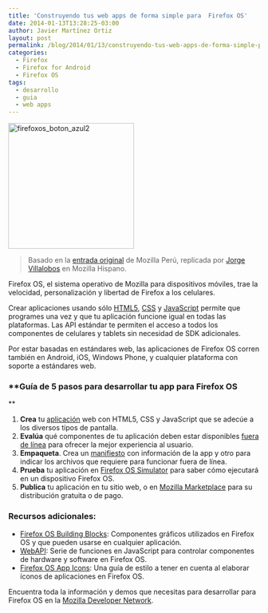 ```yaml
---
title: 'Construyendo tus web apps de forma simple para  Firefox OS'
date: 2014-01-13T13:28:25-03:00
author: Javier Martínez Ortiz
layout: post
permalink: /blog/2014/01/13/construyendo-tus-web-apps-de-forma-simple-para-firefox-os/
categories:
  - Firefox
  - Firefox for Android
  - Firefox OS
tags:
  - desarrollo
  - guia
  - web apps
---
```

<img class="size-medium wp-image-1580 alignright" alt="firefoxos_boton_azul2" src="/images/2013/08/firefoxos_boton_azul2-252x252.png" width="252" height="252" />

> Basado en la <a title="Tu app para Firefox OS en 5 pasos" href="http://mozilla.pe/firefoxos-dev" target="_blank">entrada original</a> de Mozilla Perú, replicada por <a title="Tu app para Firefox OS en 5 pasos" href="https://www.mozilla-hispano.org/tu-app-para-firefox-os-en-5-pasos/" target="_blank">Jorge Villalobos</a> en Mozilla Hispano.

Firefox OS, el sistema operativo de Mozilla para dispositivos móviles, trae la velocidad, personalización y libertad de Firefox a los celulares.<!--more-->

Crear aplicaciones usando sólo <a title="HTML5" href="https://developer.mozilla.org/html5?src=wp-promote-mdn" target="_blank">HTML5</a>, <a title="CSS" href="https://developer.mozilla.org/docs/CSS?src=wp-promote-mdn" target="_blank">CSS</a> y <a title="JavaScript" href="https://developer.mozilla.org/docs/JavaScript?src=wp-promote-mdn" target="_blank">JavaScript</a> permite que programes una vez y que tu aplicación funcione igual en todas las plataformas. Las API estándar te permiten el acceso a todos los componentes de celulares y tablets sin necesidad de SDK adicionales.

Por estar basadas en estándares web, las aplicaciones de Firefox OS corren también en Android, iOS, Windows Phone, y cualquier plataforma con soporte a estándares web.

### **Guía de 5 pasos para desarrollar tu app para Firefox OS  
** 

  1. **Crea** tu [aplicación](https://developer.mozilla.org/es/docs/Aplicaciones) web con HTML5, CSS y JavaScript que se adecúe a los diversos tipos de pantalla.
  2. **Evalúa** qué componentes de tu aplicación deben estar disponibles [fuera de línea](https://developer.mozilla.org/es/docs/Aplicaciones/Comenzar?redirectlocale=es&redirectslug=Aplicaciones%2FComenzar_con_la_creaci%C3%B3n_de_aplicaciones#Ejecuci.C3.B3n_offline_y_uso_de_APIs_para_dispositivos_avanzados) para ofrecer la mejor experiencia al usuario.
  3. **Empaqueta**. Crea un [manifiesto](https://developer.mozilla.org/es/docs/Aplicaciones/Manifest) con información de la app y otro para indicar los archivos que requiere para funcionar fuera de línea.
  4. **Prueba** tu aplicación en [Firefox OS Simulator](https://addons.mozilla.org/en-US/firefox/addon/firefox-os-simulator/) para saber cómo ejecutará en un dispositivo Firefox OS.
  5. **Publica** tu aplicación en tu sitio web, o en [Mozilla Marketplace](https://marketplace.firefox.com/developers/) para su distribución gratuita o de pago.

### Recursos adicionales:

  * [Firefox OS Building Blocks](https://buildingfirefoxos.com/): Componentes gráficos utilizados en Firefox OS y que pueden usarse en cualquier aplicación.
  * [WebAPI](https://developer.mozilla.org/es/docs/WebAPI): Serie de funciones en JavaScript para controlar componentes de hardware y software en Firefox OS.
  * [Firefox OS App Icons](https://www.mozilla.org/en-US/styleguide/products/firefox-os/icons/): Una guía de estilo a tener en cuenta al elaborar íconos de aplicaciones en Firefox OS.

Encuentra toda la información y demos que necesitas para desarrollar para Firefox OS en la [Mozilla Developer Network](https://developer.mozilla.org/es/docs/Mozilla/Firefox_OS).